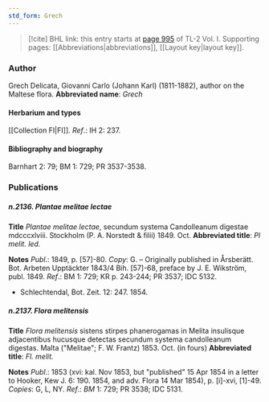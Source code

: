 ```yaml
---
std_form: Grech
---
```


> [!cite] BHL link: this entry starts at [page 995](https://www.biodiversitylibrary.org/page/33121126) of TL-2 Vol. I.
> Supporting pages: [[Abbreviations|abbreviations]], [[Layout key|layout key]].

### Author

Grech Delicata, Giovanni Carlo (Johann Karl) (1811-1882), author on the Maltese flora. 
**Abbreviated name**: *Grech*

#### Herbarium and types

[[Collection FI|FI]].
*Ref*.: IH 2: 237.

#### Bibliography and biography

Barnhart 2: 79; BM 1: 729; PR 3537-3538.

### Publications

##### n.2136. Plantae melitae lectae

**Title**
*Plantae melitae lectae*, secundum systema Candolleanum digestae mdcccxlviii. Stockholm (P. A. Norstedt & filii) 1849. Oct.
**Abbreviated title**: *Pl melit. led.*

**Notes**
*Publ*.: 1849, p. \[57\]-80. *Copy*: G. – Originally published in Årsberätt. Bot. Arbeten Upptäckter 1843/4 Bih. \[57\]-68, preface by J. E. Wikström, publ. 1849.
*Ref*.: BM 1: 729; KR p. 243-244; PR 3537; IDC 5132.
- Schlechtendal, Bot. Zeit. 12: 247. 1854.

##### n.2137. Flora melitensis

**Title**
*Flora melitensis* sistens stirpes phanerogamas in Melita insulisque adjacentibus hucusque detectas secundum systema candolleanum digestas. Malta ("Melitae"; F. W. Frantz) 1853. Oct. (in fours)
**Abbreviated title**: *Fl. melit.*

**Notes**
*Publ*.: 1853 (xvi: kal. Nov 1853, but "published" 15 Apr 1854 in a letter to Hooker, Kew J. 6: 190. 1854, and adv. Flora 14 Mar 1854), p. \[i\]-xvi, \[1\]-49. *Copies*: G, L, NY.
*Ref*.: *BM* 1: 729; PR 3538; IDC 5131.

